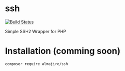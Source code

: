 # ssh
[![Build Status](https://travis-ci.org/almajiro/ssh.svg?branch=master)](https://travis-ci.org/almajiro/ssh)

Simple SSH2 Wrapper for PHP

# Installation (comming soon)
```
composer require almajiro/ssh
```
